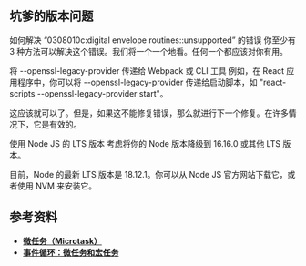 ## 坑爹的版本问题

如何解决 “0308010c:digital envelope routines::unsupported” 的错误
你至少有 3 种方法可以解决这个错误。我们将一个一个地看。任何一个都应该对你有用。

将 --openssl-legacy-provider 传递给 Webpack 或 CLI 工具
例如，在 React 应用程序中，你可以将 --openssl-legacy-provider 传递给启动脚本，如 "react-scripts --openssl-legacy-provider start"。

这应该就可以了。但是，如果这不能修复错误，那么就进行下一个修复。在许多情况下，它是有效的。

使用 Node JS  的 LTS 版本
考虑将你的 Node 版本降级到 16.16.0 或其他 LTS 版本。

目前，Node 的最新 LTS 版本是 18.12.1。你可以从 Node JS 官方网站下载它，或者使用 NVM 来安装它。


## 参考资料

- ****[微任务（Microtask）](https://zh.javascript.info/microtask-queue)****
- ****[事件循环：微任务和宏任务](https://zh.javascript.info/event-loop)****